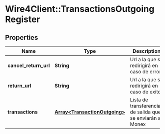 # Wire4Client::TransactionsOutgoingRegister

## Properties
Name | Type | Description | Notes
------------ | ------------- | ------------- | -------------
**cancel_return_url** | **String** | Url a la que se redirigirá en caso de error | 
**return_url** | **String** | Url a la que se redirigirá en caso de exito | 
**transactions** | [**Array&lt;TransactionOutgoing&gt;**](TransactionOutgoing.md) | Lista de transferencias de salida que se enviarán a Monex | 


